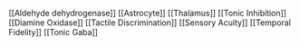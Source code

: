 [[Aldehyde dehydrogenase]]
[[Astrocyte]]
[[Thalamus]]
[[Tonic Inhibition]]
[[Diamine Oxidase]]
[[Tactile Discrimination]]
[[Sensory Acuity]]
[[Temporal Fidelity]]
[[Tonic Gaba]]

